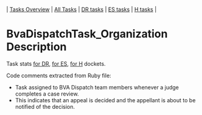 | [Tasks Overview](tasks-overview.md) | [All Tasks](../alltasks.md) | [DR tasks](../docs-DR/tasklist.md) | [ES tasks](../docs-ES/tasklist.md) | [H tasks](../docs-H/tasklist.md) |

# BvaDispatchTask_Organization Description

Task stats [for DR](../docs-DR/BvaDispatchTask_Organization.md), [for ES](../docs-ES/BvaDispatchTask_Organization.md), [for H](../docs-H/BvaDispatchTask_Organization.md) dockets.

<!-- class_comments:begin -->
<!-- Do not modify within this block; modify associated rb file instead and run comments_to_descriptions.py. -->
Code comments extracted from Ruby file:
* Task assigned to BVA Dispatch team members whenever a judge completes a case review.
* This indicates that an appeal is decided and the appellant is about to be notified of the decision.
<!-- class_comments:end -->

